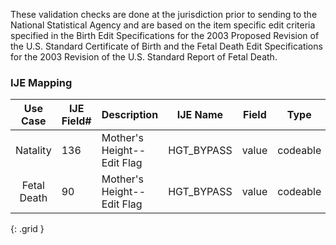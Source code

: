 These validation checks are done at the jurisdiction prior to sending to the National Statistical Agency and are based on the item specific edit criteria specified in the Birth Edit Specifications for the 2003 Proposed Revision of the U.S. Standard Certificate of Birth and the Fetal Death Edit Specifications for the 2003 Revision of the U.S. Standard Report of Fetal Death.
### IJE Mapping

| **Use Case** |  **IJE Field#**   |  **Description**  | **IJE Name**  |  **Field**  |  **Type**  | **Value Set**  |
| :---------: | --------------- | ------------ | ------------- | ---------- | ---------- | -------------- |
| Natality | 136 | Mother's Height--Edit Flag | HGT_BYPASS | value |codeable |[PHVS_PregnancyReportEditFlags_NCHS], See [Handling of edit flags]  |
| Fetal Death | 90 | Mother's Height--Edit Flag | HGT_BYPASS | value |codeable |[PHVS_PregnancyReportEditFlags_NCHS], See [Handling of edit flags]  |
{: .grid }

